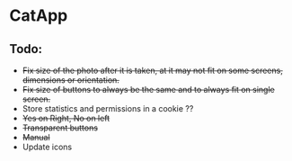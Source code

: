 # CatApp

## Todo:

- ~~Fix size of the photo after it is taken, at it may not fit on some screens, dimensions or orientation.~~
- ~~Fix size of buttons to always be the same and to always fit on single screen.~~
- Store statistics and permissions in a cookie ??
- ~~Yes on Right, No on left~~
- ~~Transparent buttons~~ 
- ~~Manual~~ 
- Update icons
